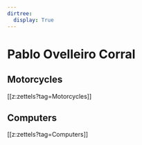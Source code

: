```yaml
---
dirtree:
  display: True
---
```


# Pablo Ovelleiro Corral

## Motorcycles

[[z:zettels?tag=Motorcycles]]

## Computers

[[z:zettels?tag=Computers]]

